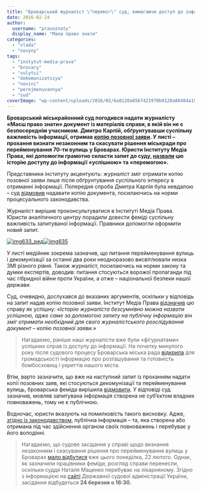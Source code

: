 ```yaml
---
title: "Броварський журналіст \"переміг\" суд, вимагаючи доступ до інформації"
date: 2016-02-24
author: 
  username: "pravoznaty"
  display_name: "Маєш право знати"
categories: 
  - "vlada"
  - "novyny"
tags: 
  - "instytut-media-prava"
  - "brovary"
  - "vulytsi"
  - "dekomunizatsiya"
  - "novini"
  - "perejmenuvannya"
  - "sud"
coverImage: "wp-content/uploads/2016/02/6a0120a8567421970b0120a86484a1970b-800wi.jpg"
---
```


**Броварський міськрайонний суд погодився надати журналісту «Маєш право знати» документ із матеріалів справи, в якій він не є безпосереднім учасником. Дмитро Карпій, обґрунтувавши суспільну важливість інформації, отримав [копію позовної заяви](https://www.slideshare.net/DmytroKarpiy/ss-58336854). У листі – прохання визнати незаконним та скасувати рішення міськради про перейменування 70-ти вулиць у Броварах. Юристи Інституту Медіа Права, які допомогли грамотно скласти запит до суду, [назвали](https://medialaw.org.ua/news/zhurnalist-otrymav-kopiyu-sudovogo-pozovu/) цю історію доступу до інформації «успішною» та «перемогою».**

Представники інституту акцентують: журналіст зміг отримати копію позовної заяви лише після обґрунтування суспільного інтересу в отриманні інформації. Попередня спроба Дмитра Карпія була невдалою – суд [відмовив](https://www.slideshare.net/DmytroKarpiy/18012016-58375358) надавати копію документа, посилаючись на норми процесуального законодавства.

Журналіст вирішив проконсультуватися в Інституті Медіа Права. Юристи аналітичного центру порадили довести феміді суспільну важливість запитуваної інформації. Правники допомогли оформити новий запит.

[![img633_ред](https://mpz.brovary.org/wp-content/uploads/2016/02/img633_red.jpg)](https://mpz.brovary.org/wp-content/uploads/2016/02/img633_red.jpg)[![img635](https://mpz.brovary.org/wp-content/uploads/2016/02/img635.jpg)](https://mpz.brovary.org/wp-content/uploads/2016/02/img635.jpg)

У листі медійник зокрема зазначив, що питання перейменування вулиць і декомунізації за останні два роки неодноразово висвітлювали низка ЗМІ різного рівня. Також журналіст, посилаючись на норми закону та думки експертів, доводив: питання стосуються ворожої пропаганди під час гібридної війни проти України, а отже – національної безпеки нашої держави.

Суд, очевидно, дослухався до вказаних аргументів, оскільки у відповідь на запит надав копію позовної заяви. Інститут Медіа Права [відзначив](https://medialaw.org.ua/news/zhurnalist-otrymav-kopiyu-sudovogo-pozovu-zavdyaky-nadanym-konsultatsiyam-instytutu-media-prava/) цю справу як успішну: «_Історію журналіста безсумнівно можна назвати успішною, адже саме за допомогою запиту на публічну інформацію він зміг отримати необхідний для свого журналістського розслідування документ – копію позовної заяви._»

> Нагадаємо, раніше наші журналісти вже були «фігурнатами» успішних справ із доступу до інформації. На початку минулого року після судового процесу Броварська міська рада [відкрила](https://mpz.brovary.org/miskrada-nadala-povnu-zagalnu-informatsiyu-pro-bomboshovishha-brovariv/) для громадськості інформацію про розташування та готовність бомбосховищ і укриттів нашого міста.

Втім, варто зазначити, що вже на наступний запит із проханням надати копії позовних заяв, які стосуються декомунізації та перейменування вулиць, броварська феміда вирішила [відмовити](https://www.slideshare.net/DmytroKarpiy/2015-58337525). У відповіді суд зазначив, мовляв запитувана інформація створена не суб’єктом владних повноважень, тому не є публічною.

Водночас, юристи вказують на помилковість такого висновку. Адже, [згідно із законодавством](https://zakon2.rada.gov.ua/laws/show/2939-17), публічна інформація – та, яка створена або отримана під час здійснення органом своїх повноважень і перебуває у його володінні.

> Нагадаємо, що судове засідання у справі щодо визнання незаконним і скасування рішення про перейменування вулиць у Броварах [мало відбутися](https://mpz.brovary.org/anons-22-lyutogo-vidbudetsya-sud-proty-perejmenuvannya-vulyts-u-brovarah/) вже цього понеділка, 22 лютого. Однак, як зазначили працівники феміди, розгляд справи перенесли, оскільки суддя Наталя Маценко перебуває на лікарняному. Згідно з інформацією на [сайті](https://br.ko.court.gov.ua/sud1007/csz/) Державної судової адміністрації України, засідання відбудеться **24 березня о 16:30.**
